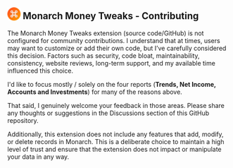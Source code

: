 ##  <img src="/images/mt_icon128.png" style="margin-bottom:-3px; width:30px; height:30px;"/> Monarch Money Tweaks - Contributing

The Monarch Money Tweaks extension (source code/GitHub) is not configured for community contributions. I understand that at times, users may want to customize or add their own code, but I’ve carefully considered this decision. Factors such as security, code bloat, maintainability, consistency, website reviews, long-term support, and my available time influenced this choice.

I'd like to focus mostly / solely on the four reports (**Trends, Net Income, Accounts and Investments**) for many of the reasons above.

That said, I genuinely welcome your feedback in those areas. Please share any thoughts or suggestions in the Discussions section of this GitHub repository.

Additionally, this extension does not include any features that add, modify, or delete records in Monarch. This is a deliberate choice to maintain a high level of trust and ensure that the extension does not impact or manipulate your data in any way.
